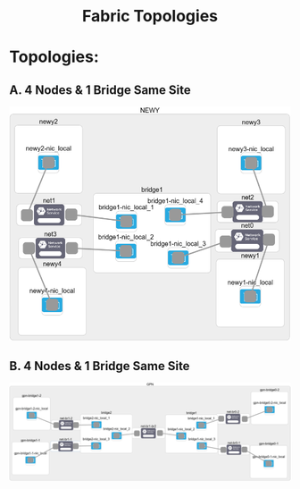 <!-- PROJECT LOGO -->
<br />
<p align="center">
  <h1 align="center">Fabric Topologies</h3>
</p>

# Topologies:

## A. 4 Nodes & 1 Bridge Same Site

![alt text](https://github.com/FerasHamam/Dynamic-Resource-Control-Experiment/blob/master/Fabric-Experiments/exp1-ovs-4N1B/fig/Testbed-openvswitch-1.png)

## B. 4 Nodes & 1 Bridge Same Site

![alt text](https://github.com/FerasHamam/Dynamic-Resource-Control-Experiment/blob/master/Fabric-Experiments/exp2-ovs-4N2B/fig/Testbed-openvswitch-2.png?raw=true)